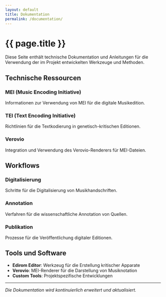 ```yaml
---
layout: default
title: Dokumentation
permalink: /documentation/
---
```


<div class="content-wrapper">

# {{ page.title }}

Diese Seite enthält technische Dokumentation und Anleitungen für die Verwendung der im Projekt entwickelten Werkzeuge und Methoden.

## Technische Ressourcen

### MEI (Music Encoding Initiative)
Informationen zur Verwendung von MEI für die digitale Musikedition.

### TEI (Text Encoding Initiative)
Richtlinien für die Textkodierung in genetisch-kritischen Editionen.

### Verovio
Integration und Verwendung des Verovio-Renderers für MEI-Dateien.

## Workflows

### Digitalisierung
Schritte für die Digitalisierung von Musikhandschriften.

### Annotation
Verfahren für die wissenschaftliche Annotation von Quellen.

### Publikation
Prozesse für die Veröffentlichung digitaler Editionen.

## Tools und Software

- **Edirom Editor**: Werkzeug für die Erstellung kritischer Apparate
- **Verovio**: MEI-Renderer für die Darstellung von Musiknotation
- **Custom Tools**: Projektspezifische Entwicklungen

---

*Die Dokumentation wird kontinuierlich erweitert und aktualisiert.*

</div>
